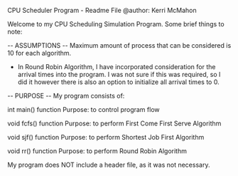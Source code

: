 CPU Scheduler Program - Readme File
@author: Kerri McMahon

Welcome to my CPU Scheduling Simulation Program. Some brief things to note:

-- ASSUMPTIONS --
Maximum amount of process that can be considered is 10 for each algorithm.

- In Round Robin Algorithm, I have incorporated consideration for the arrival times
into the program. I was not sure if this was required, so I did it however there is
also an option to initialize all arrival times to 0.



-- PURPOSE --
My program consists of:

int main() function
Purpose: to control program flow

void fcfs() function
Purpose: to perform First Come First Serve Algorithm

void sjf() function
Purpose: to perform Shortest Job First Algorithm

void rr() function
Purpose: to perform Round Robin Algorithm

My program does NOT include a header file, as it was not necessary.





